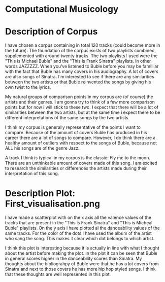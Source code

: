 # Computational Musicology

# Description of Corpus
I have chosen a corpus containing in total 120 tracks (could become more in the future). The foundation of the corpus exists of two playlists combined, supplemented with around twenty tracks. The two playlists I used were the "This is Michael Buble" and the "This is Frank Sinatra" playlists. In other words JAZZZZZ. When you've listened to Buble before you may be familliar with the fact that Buble has many covers in his audiography. A lot of covers are also songs of Sinatra. I'm interested to see if there are any similarities between the two artists or that Buble reinvented the songs by giving his own twist to the lyrics. 

My natural groups of comparison points in my corpus are (of course) the artists and their genres. I am gonna try to think of a few more comparison points but for now i will stick to these two. I expect that there will be a lot of similarities between the two artists, but at the same time i expect there to be different interpretations of the same songs by the two artists. 

I think my corpus is generally representative of the points I want to compare. Because of the amount of covers Buble has produced in his career there are a lot of songs to compare. However, I do think there are a healthy amount of outliers with respect to the songs of Buble, because not ALL his songs are of the genre Jazz. 

A track I think is typical in my corpus is the classic: Fly me to the moon. There are an unthinkable amount of covers made of this song. I am excited to research the similarities or differences the artists made during their interpretation of this song. 

# Description Plot: First_visualisation.png
I have made a scatterplot with on the x axis all the valence values of the tracks that are present in the "This is Frank Sinatra" and "This is Micheal Buble" playlists. On the y axis i have plotted al the danceability values of the same tracks. For the color of the dots I have used the album of the artist who sang the song. This makes it clear which dot belongs to which artist. 

I think this plot is interesting because it is actually in line with what I thought about the artist before making the plot. In the plot it can be seen that Buble in general scores higher in the danceability scores than Sinatra. My thoughts about the bibliograhpy of Buble were that he has a lot covers from Sinatra and next to those covers he has more hip hop styled songs. I think that these thoughts are well represented in this plot.  